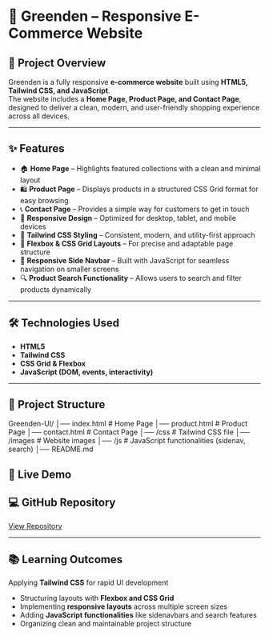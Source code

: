 # 🌿 Greenden – Responsive E-Commerce Website

## 📌 Project Overview
Greenden is a fully responsive **e-commerce website** built using **HTML5, Tailwind CSS, and JavaScript**.  
The website includes a **Home Page, Product Page, and Contact Page**, designed to deliver a clean, modern, and user-friendly shopping experience across all devices.

---

## ✨ Features
- 🏠 **Home Page** – Highlights featured collections with a clean and minimal layout  
- 🛍️ **Product Page** – Displays products in a structured CSS Grid format for easy browsing  
- 📞 **Contact Page** – Provides a simple way for customers to get in touch  
- 📱 **Responsive Design** – Optimized for desktop, tablet, and mobile devices  
- 🎨 **Tailwind CSS Styling** – Consistent, modern, and utility-first approach  
- 📐 **Flexbox & CSS Grid Layouts** – For precise and adaptable page structure  
- 📂 **Responsive Side Navbar** – Built with JavaScript for seamless navigation on smaller screens  
- 🔍 **Product Search Functionality** – Allows users to search and filter products dynamically  

---

## 🛠️ Technologies Used
- **HTML5**  
- **Tailwind CSS**  
- **CSS Grid & Flexbox**  
- **JavaScript (DOM, events, interactivity)**  

---

## 📂 Project Structure
Greenden-UI/
│── index.html # Home Page
│── product.html # Product Page
│── contact.html # Contact Page
│── /css # Tailwind CSS file
│── /images # Website images
│── /js # JavaScript functionalities (sidenav, search)
│── README.md

## 🚀 Live Demo


## 💻 GitHub Repository
[View Repository](https://github.com/Saalilakshmanan04/Greenden-UI)

---
## 📚 Learning Outcomes
Applying **Tailwind CSS** for rapid UI development  
- Structuring layouts with **Flexbox and CSS Grid**  
- Implementing **responsive layouts** across multiple screen sizes  
- Adding **JavaScript functionalities** like sidenavbars and search features  
- Organizing clean and maintainable project structure  
